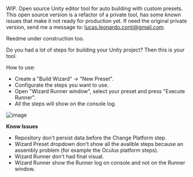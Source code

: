 WIP. Open source Unity editor tool for auto building with custom presets.
This open source version is a refactor of a private tool, has some known issues that make it not ready for production yet. If need the original private version, send me a message to: lucas.leonardo.conti@gmail.com.

Reedme under construction too.

Do you had a lot of steps for building your Unity project? Then this is your tool.

How to use:
- Create a "Build Wizard" → "New Preset".
- Configurate the steps you want to use.
- Open "Wizard Runner window", select your preset and press "Execute Runner".
- All the steps will show on the console log.

![image](https://github.com/user-attachments/assets/2c138607-c024-4a1e-b41c-dcd13499b8f6)

**Know Issues**
- Repository don't persist data before the Change Platform step.
- Wizard Preset dropdown don't show all the avalible steps because an assembly problem (for example the Oculus platform steps).
- Wizard Runner don't had final visual.
- Wizard Runner show the Runner log on console and not on the Runner window.
